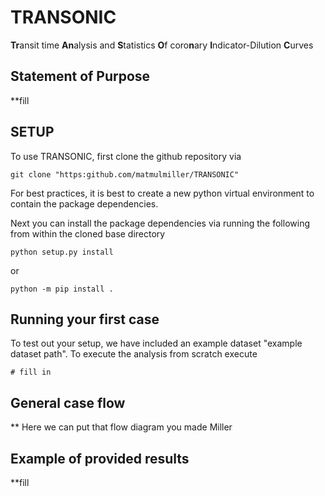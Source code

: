 # TRANSONIC
**Tr**ansit time **An**alysis and **S**tatistics **O**f coro**n**ary **I**ndicator-Dilution **C**urves

## Statement of Purpose

**fill

## SETUP

To use TRANSONIC, first clone the github repository via
```
git clone "https:github.com/matmulmiller/TRANSONIC"
```
For best practices, it is best to create a new python virtual environment to contain the package dependencies.

Next you can install the package dependencies via running the following from within the cloned base directory

```
python setup.py install
```
or

```
python -m pip install .
```

## Running your first case

To test out your setup, we have included an example dataset "example dataset path". To execute the analysis from scratch execute

```
# fill in
```

## General case flow

** Here we can put that flow diagram you made Miller

## Example of provided results

**fill
